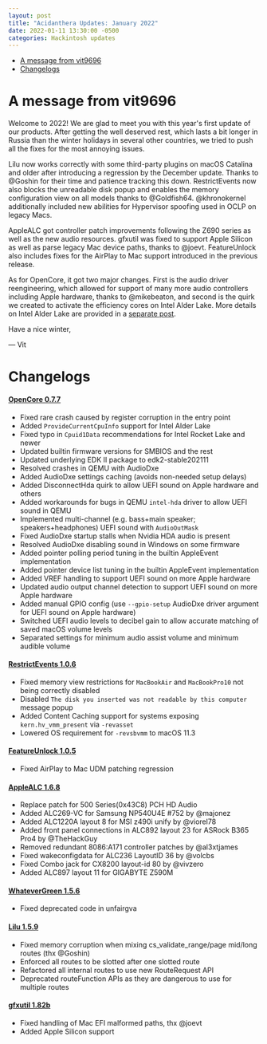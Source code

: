 ```yaml
---
layout: post
title: "Acidanthera Updates: January 2022"
date: 2022-01-11 13:30:00 -0500
categories: Hackintosh updates
---
```


* [A message from vit9696](#a-message-from-vit9696)
* [Changelogs](#changelogs)

# A message from vit9696

Welcome to 2022! We are glad to meet you with this year's first update of our products. After getting the well deserved rest, which lasts a bit longer in Russia than the winter holidays in several other countries, we tried to push all the fixes for the most annoying issues.

Lilu now works correctly with some third-party plugins on macOS Catalina and older after introducing a regression by the December update. Thanks to @Goshin for their time and patience tracking this down. RestrictEvents now also blocks the unreadable disk popup and enables the memory configuration view on all models thanks to @Goldfish64. @khronokernel additionally included new abilities for Hypervisor spoofing used in OCLP on legacy Macs.

AppleALC got controller patch improvements following the Z690 series as well as the new audio resources. gfxutil was fixed to support Apple Silicon as well as parse legacy Mac device paths, thanks to @joevt. FeatureUnlock also includes fixes for the AirPlay to Mac support introduced in the previous release.

As for OpenCore, it got two major changes. First is the audio driver reengineering, which allowed for support of many more audio controllers including Apple hardware, thanks to @mikebeaton, and second is the quirk we created to activate the efficiency cores on Intel Alder Lake. More details on Intel Alder Lake are provided in a [separate post](https://dortania.github.io/hackintosh/updates/2022/01/09/alder-lake.html).

Have a nice winter,

— Vit

# Changelogs

#### [OpenCore 0.7.7](https://github.com/acidanthera/OpenCorePkg/releases)

- Fixed rare crash caused by register corruption in the entry point
- Added `ProvideCurrentCpuInfo` support for Intel Alder Lake
- Fixed typo in `Cpuid1Data` recommendations for Intel Rocket Lake and newer
- Updated builtin firmware versions for SMBIOS and the rest
- Updated underlying EDK II package to edk2-stable202111
- Resolved crashes in QEMU with AudioDxe
- Added AudioDxe settings caching (avoids non-needed setup delays)
- Added DisconnectHda quirk to allow UEFI sound on Apple hardware and others
- Added workarounds for bugs in QEMU `intel-hda` driver to allow UEFI sound in QEMU
- Implemented multi-channel (e.g. bass+main speaker; speakers+headphones) UEFI sound with `AudioOutMask`
- Fixed AudioDxe startup stalls when Nvidia HDA audio is present
- Resolved AudioDxe disabling sound in Windows on some firmware
- Added pointer polling period tuning in the builtin AppleEvent implementation
- Added pointer device list tuning in the builtin AppleEvent implementation
- Added VREF handling to support UEFI sound on more Apple hardware
- Updated audio output channel detection to support UEFI sound on more Apple hardware
- Added manual GPIO config (use `--gpio-setup` AudioDxe driver argument for UEFI sound on Apple hardware)
- Switched UEFI audio levels to decibel gain to allow accurate matching of saved macOS volume levels
- Separated settings for minimum audio assist volume and minimum audible volume

#### [RestrictEvents 1.0.6](https://github.com/acidanthera/RestrictEvents/releases)

- Fixed memory view restrictions for `MacBookAir` and `MacBookPro10` not being correctly disabled
- Disabled `The disk you inserted was not readable by this computer` message popup
- Added Content Caching support for systems exposing `kern.hv_vmm_present` via `-revasset`
- Lowered OS requirement for `-revsbvmm` to macOS 11.3

#### [FeatureUnlock 1.0.5](https://github.com/acidanthera/FeatureUnlock/releases)

- Fixed AirPlay to Mac UDM patching regression

#### [AppleALC 1.6.8](https://github.com/acidanthera/AppleALC/releases)

- Replace patch for 500 Series(0x43C8) PCH HD Audio
- Added ALC269-VC for Samsung NP540U4E #752 by @majonez
- Added ALC1220A layout 8 for MSI z490i unify by @viorel78
- Added front panel connections in ALC892 layout 23 for ASRock B365 Pro4 by @TheHackGuy
- Removed redundant 8086:A171 controller patches by @al3xtjames
- Fixed wakeconfigdata for ALC236 LayoutID 36 by @volcbs
- Fixed Combo jack for CX8200 layout-id 80 by @vivzero
- Added ALC897 layout 11 for GIGABYTE Z590M

#### [WhateverGreen 1.5.6](https://github.com/acidanthera/WhateverGreen/releases)

- Fixed deprecated code in unfairgva

#### [Lilu 1.5.9](https://github.com/acidanthera/Lilu/releases)

- Fixed memory corruption when mixing cs_validate_range/page mid/long routes (thx @Goshin)
- Enforced all routes to be slotted after one slotted route
- Refactored all internal routes to use new RouteRequest API
- Deprecated routeFunction APIs as they are dangerous to use for multiple routes

#### [gfxutil 1.82b](https://github.com/acidanthera/gfxutil/releases)

- Fixed handling of Mac EFI malformed paths, thx @joevt
- Added Apple Silicon support
